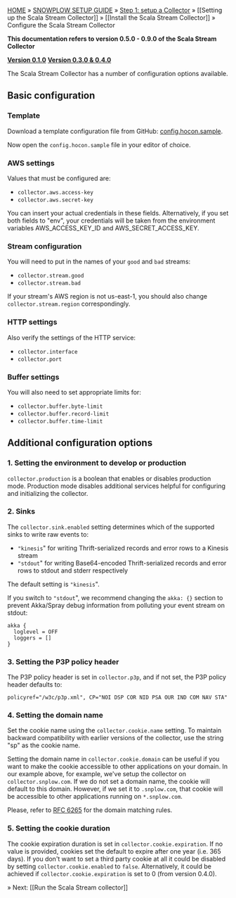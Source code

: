 [HOME](Home) » [SNOWPLOW SETUP GUIDE](Setting-up-Snowplow) » [Step 1: setup a Collector](Setting-up-a-Collector) » [[Setting up the Scala Stream Collector]] » [[Install the Scala Stream Collector]] » Configure the Scala Stream Collector

**This documentation refers to version 0.5.0 - 0.9.0 of the Scala Stream Collector**

**[Version 0.1.0][v0.1]**
**[Version 0.3.0 & 0.4.0][v0.3]**

The Scala Stream Collector has a number of configuration options available.

## Basic configuration

### Template

Download a template configuration file from GitHub: [config.hocon.sample][app-conf].

Now open the `config.hocon.sample` file in your editor of choice.

### AWS settings

Values that must be configured are:

+ `collector.aws.access-key`
+ `collector.aws.secret-key`

You can insert your actual credentials in these fields. Alternatively, if you set both fields to "env", your credentials will be taken from the environment variables AWS_ACCESS_KEY_ID and AWS_SECRET_ACCESS_KEY.

### Stream configuration

You will need to put in the names of your `good` and `bad` streams:

+ `collector.stream.good`
+ `collector.stream.bad`

If your stream's AWS region is not us-east-1, you should also change `collector.stream.region` correspondingly.

### HTTP settings

Also verify the settings of the HTTP service:

+ `collector.interface`
+ `collector.port`

### Buffer settings

You will also need to set appropriate limits for:

+ `collector.buffer.byte-limit`
+ `collector.buffer.record-limit`
+ `collector.buffer.time-limit`

## Additional configuration options

### 1. Setting the environment to develop or production

`collector.production` is a boolean that enables or disables production mode.
Production mode disables additional services helpful for configuring and
initializing the collector.

### 2. Sinks

The `collector.sink.enabled` setting determines which of the supported sinks to write raw events to:
+ `"kinesis`" for writing Thrift-serialized records and error rows to a Kinesis stream
+ `"stdout`" for writing Base64-encoded Thrift-serialized records and error rows to stdout and stderr respectively

The default setting is `"kinesis`".

If you switch to `"stdout`", we recommend changing the `akka: {}` section to prevent Akka/Spray debug information from polluting your event stream on stdout:

```
akka {
  loglevel = OFF
  loggers = []
}
```

### 3. Setting the P3P policy header

The P3P policy header is set in `collector.p3p`, and
if not set, the P3P policy header defaults to:

	policyref="/w3c/p3p.xml", CP="NOI DSP COR NID PSA OUR IND COM NAV STA"

### 4. Setting the domain name

Set the cookie name using the `collector.cookie.name` setting. To maintain backward compatibility with earlier versions of the collector, use the string "sp" as the cookie name.

Setting the domain name in `collector.cookie.domain` can be useful if you want to make the cookie accessible to other applications on your domain. In our example above, for example, we've setup the collector on `collector.snplow.com`. If we do not set a domain name, the cookie will default to this domain. However, if we set it to `.snplow.com`, that cookie will be accessible to other applications running on `*.snplow.com`.

Please, refer to [RFC 6265](https://tools.ietf.org/html/rfc6265#section-5.1.3) for the domain matching rules.

### 5. Setting the cookie duration

The cookie expiration duration is set in `collector.cookie.expiration`. If no value is provided, cookies set the default to expire after one year (i.e. 365 days). If you don't want to set a third party cookie at all it could be disabled by setting `collector.cookie.enabled` to `false`. Alternatively, it could be achieved if `collector.cookie.expiration` is set to 0 (from version 0.4.0). 

» Next: [[Run the Scala Stream collector]]

[v0.1]: https://github.com/snowplow/snowplow/wiki/Configure-the-Scala-Stream-Collector-v0.1
[v0.3]: https://github.com/snowplow/snowplow/wiki/Configure-the-Scala-Stream-Collector-v0.3
[app-conf]: https://raw.githubusercontent.com/snowplow/snowplow/master/2-collectors/scala-stream-collector/examples/config.hocon.sample

